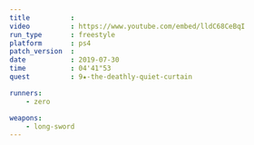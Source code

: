 ```yaml
---
title          :
video          : https://www.youtube.com/embed/lldC68CeBqI
run_type       : freestyle
platform       : ps4
patch_version  : 
date           : 2019-07-30
time           : 04'41"53
quest          : 9★-the-deathly-quiet-curtain

runners:
    - zero

weapons:
    - long-sword
---
```

